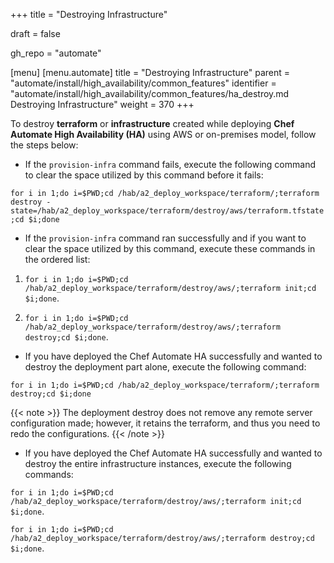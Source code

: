 +++
title = "Destroying Infrastructure"

draft = false

gh_repo = "automate"

[menu]
  [menu.automate]
    title = "Destroying Infrastructure"
    parent = "automate/install/high_availability/common_features"
    identifier = "automate/install/high_availability/common_features/ha_destroy.md Destroying Infrastructure"
    weight = 370
+++

To destroy **terraform** or **infrastructure** created while deploying **Chef Automate High Availability (HA)** using AWS or on-premises model, follow the steps below:

- If the `provision-infra` command fails, execute the following command to clear the space utilized by this command before it fails:

`for i in 1;do i=$PWD;cd /hab/a2_deploy_workspace/terraform/;terraform destroy -state=/hab/a2_deploy_workspace/terraform/destroy/aws/terraform.tfstate;cd $i;done`

- If the `provision-infra` command ran successfully and if you want to clear the space utilized by this command, execute these commands in the ordered list:

1. `for i in 1;do i=$PWD;cd /hab/a2_deploy_workspace/terraform/destroy/aws/;terraform init;cd $i;done`.

1. `for i in 1;do i=$PWD;cd /hab/a2_deploy_workspace/terraform/destroy/aws/;terraform destroy;cd $i;done`.

- If you have deployed the Chef Automate HA successfully and wanted to destroy the deployment part alone, execute the following command:

`for i in 1;do i=$PWD;cd /hab/a2_deploy_workspace/terraform/;terraform destroy;cd $i;done`

{{< note >}}
The deployment destroy does not remove any remote server configuration made; however, it retains the terraform, and thus you need to redo the configurations.
{{< /note >}}

- If you have deployed the Chef Automate HA successfully and wanted to destroy the entire infrastructure instances, execute the following commands:

`for i in 1;do i=$PWD;cd /hab/a2_deploy_workspace/terraform/destroy/aws/;terraform init;cd $i;done`.

`for i in 1;do i=$PWD;cd /hab/a2_deploy_workspace/terraform/destroy/aws/;terraform destroy;cd $i;done`.
